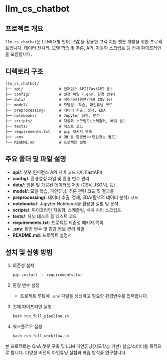 
# llm_cs_chatbot

## 프로젝트 개요
`llm_cs_chatbot`은 LLM(대형 언어 모델)을 활용한 고객 지원 챗봇 개발을 위한 프로젝트입니다. 데이터 전처리, 모델 학습 및 추론, API, 자동화 스크립트 등 전체 파이프라인을 포함합니다.

## 디렉토리 구조

```
llm_cs_chatbot/
├── api/                # 인퍼런스 API(FastAPI 등)
├── config/             # 설정 파일 (.env, 환경 변수)
├── data/               # 데이터셋(원본/가공 CSV 등)
├── model/              # 모델링, 학습, 파인튜닝 코드
├── preprocessing/      # 데이터 추출, 정제, EDA
├── notebooks/          # Jupyter 실험, 분석
├── scripts/            # 자동화 스크립트(스케줄러, 배치 등)
├── tests/              # 테스트 코드
├── requirements.txt    # pip 패키지 목록
├── .env                # DB 등 환경변수(민감정보 별도)
└── README.md           # 프로젝트 설명
```

## 주요 폴더 및 파일 설명

- **api/**: 챗봇 인퍼런스 API 서버 코드 (예: FastAPI)
- **config/**: 환경설정 파일 및 환경 변수 관리
- **data/**: 원본 및 가공된 데이터셋 저장 (CSV, JSONL 등)
- **model/**: 모델 학습, 파인튜닝, 추론 관련 코드 및 결과물
- **preprocessing/**: 데이터 추출, 정제, EDA(탐색적 데이터 분석) 코드
- **notebooks/**: Jupyter Notebook을 활용한 실험 및 분석
- **scripts/**: 파이프라인 자동화, 스케줄링, 배치 처리 스크립트
- **tests/**: 유닛 테스트 등 테스트 코드
- **requirements.txt**: 프로젝트 의존성 패키지 목록
- **.env**: 환경 변수 및 민감 정보 관리 파일
- **README.md**: 프로젝트 설명서

## 설치 및 실행 방법

1. 의존성 설치
    ```bash
    pip install -r requirements.txt
    ```

2. 환경 변수 설정
    - 프로젝트 루트에 `.env` 파일을 생성하고 필요한 환경변수를 입력합니다.

3. 전체 파이프라인 실행
    ```bash
    bash run_full_pipeline.sh
    ```

4. 워크플로우 실행
    ```bash
    bash run_full_workflow.sh
    ```


본 프로젝트는 QnA 챗봇 구축 및 LLM 파인튜닝(지도학습 기반) 실습/스터디를 목적으로 합니다. 다양한 버전의 파인튜닝 실험과 학습 방식을 연구합니다.